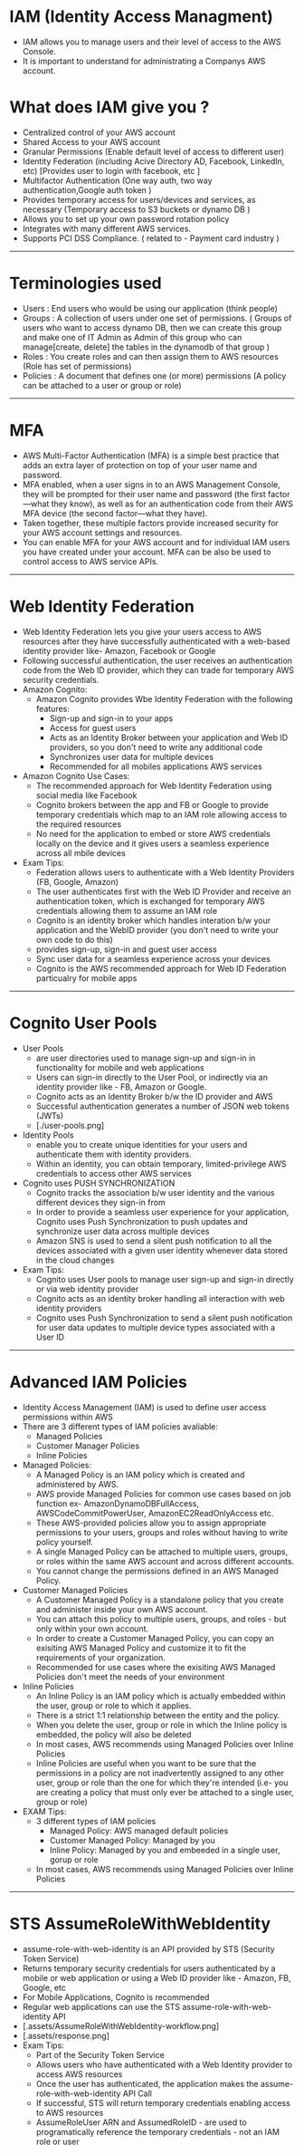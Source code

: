 # IAM (Identity Access Managment)

- IAM allows you to manage users and their level of access to the AWS Console.
- It is important to understand for administrating a Companys AWS account.

# What does IAM give you ?

- Centralized control of your AWS account
- Shared Access to your AWS account
- Granular Permissions (Enable default level of access to different user)
- Identity Federation (including Acive Directory AD, Facebook, LinkedIn, etc) [Provides user to login with facebook, etc ]
- Multifactor Authentication (One way auth, two way authentication,Google auth token )
- Provides temporary access for users/devices and services, as necessary (Temporary access to S3 buckets or dynamo DB )
- Allows you to set up your own password rotation policy
- Integrates with many different AWS services.
- Supports PCI DSS Compliance. ( related to - Payment card industry )

---

# Terminologies used

- Users : End users who would be using our application (think people)
- Groups : A collection of users under one set of permissions. ( Groups of users who want to access dynamo DB, then we can create this group and make one of IT Admin as Admin of this group who can manage[create, delete] the tables in the dynamodb of that group )
- Roles : You create roles and can then assign them to AWS resources (Role has set of permissions)
- Policies : A document that defines one (or more) permissions (A policy can be attached to a user or group or role)

---

# MFA

- AWS Multi-Factor Authentication (MFA) is a simple best practice that adds an extra layer of protection on top of your user name and password.
- MFA enabled, when a user signs in to an AWS Management Console, they will be prompted for their user name and password (the first factor—what they know), as well as for an authentication code from their AWS MFA device (the second factor—what they have).
- Taken together, these multiple factors provide increased security for your AWS account settings and resources.
- You can enable MFA for your AWS account and for individual IAM users you have created under your account. MFA can be also be used to control access to AWS service APIs.

---

# Web Identity Federation

- Web Identity Federation lets you give your users access to AWS resources after they have successfully authenticated with a web-based identity provider like- Amazon, Facebook or Google
- Following successful authentication, the user receives an authentication code from the Web ID provider, which they can trade for temporary AWS security credentials.
- Amazon Cognito:
  - Amazon Cognito provides Wbe Identity Federation with the following features:
    - Sign-up and sign-in to your apps
    - Access for guest users
    - Acts as an Identity Broker between your application and Web ID providers, so you don't need to write any additional code
    - Synchronizes user data for multiple devices
    - Recommended for all mobiles applications AWS services
- Amazon Cognito Use Cases:
  - The recommended approach for Web Identity Federation using social media like Facebook
  - Cognito brokers between the app and FB or Google to provide temporary credentials which map to an IAM role allowing access to the required resources
  - No need for the application to embed or store AWS credentials locally on the device and it gives users a seamless experience across all mbile devices
- Exam Tips:
  - Federation allows users to authenticate with a Web Identity Providers (FB, Google, Amazon)
  - The user authenticates first with the Web ID Provider and receive an authentication token, which is exchanged for temporary AWS credentials allowing them to assume an IAM role
  - Cognito is an identity broker which handles interation b/w your application and the WebID provider (you don't need to write your own code to do this)
  - provides sign-up, sign-in and guest user access
  - Sync user data for a seamless experience across your devices
  - Cognito is the AWS recommended approach for Web ID Federation particualry for mobile apps

---

# Cognito User Pools

- User Pools
  - are user directories used to manage sign-up and sign-in in functionality for mobile and web applications
  - Users can sign-in directly to the User Pool, or indirectly via an identity provider like - FB, Amazon or Google.
  - Cognito acts as an Identity Broker b/w the ID provider and AWS
  - Successful authentication generates a number of JSON web tokens (JWTs)
  - [./user-pools.png]
- Identity Pools
  - enable you to create unique identities for your users and authenticate them with identity providers.
  - Within an identity, you can obtain temporary, limited-privilege AWS credentials to access other AWS services
- Cognito uses PUSH SYNCHRONIZATION
  - Cognito tracks the association b/w user identity and the various different devices they sign-in from
  - In order to provide a seamless user experience for your application, Cognito uses Push Synchronization to push updates and synchronize user data across multiple devices
  - Amazon SNS is used to send a silent push notification to all the devices associated with a given user identity whenever data stored in the cloud changes
- Exam Tips:
  - Cognito uses User pools to manage user sign-up and sign-in directly or via web identity provider
  - Cognito acts as an identity broker handling all interaction with web identity providers
  - Cognito uses Push Synchronization to send a silent push notification for user data updates to multiple device types associated with a User ID

---

# Advanced IAM Policies

- Identity Access Management (IAM) is used to define user access permissions within AWS
- There are 3 different types of IAM policies avaliable:
  - Managed Policies
  - Customer Manager Policies
  - Inline Policies
- Managed Policies:
  - A Managed Policy is an IAM policy which is created and administered by AWS.
  - AWS provide Managed Policies for common use cases based on job function ex- AmazonDynamoDBFullAccess, AWSCodeCommitPowerUser, AmazonEC2ReadOnlyAccess etc.
  - These AWS-provided policies allow you to assign appropriate permissions to your users, groups and roles without having to write policy yourself.
  - A single Managed Policy can be attached to multiple users, groups, or roles within the same AWS account and across different accounts.
  - You cannot change the permissions defined in an AWS Managed Policy.
- Customer Managed Policies
  - A Customer Managed Policy is a standalone policy that you create and administer inside your own AWS account.
  - You can attach this policy to multiple users, groups, and roles - but only within your own account.
  - In order to create a Customer Managed Policy, you can copy an exisiting AWS Managed Policy and customize it to fit the requirements of your organization.
  - Recommended for use cases where the exisiting AWS Managed Policies don't meet the needs of your environment
- Inline Policies
  - An Inline Policy is an IAM policy which is actually embedded within the user, group or role to which it applies.
  - There is a strict 1:1 relationship between the entity and the policy.
  - When you delete the user, group or role in which the Inline policy is embedded, the policy will also be deleted
  - In most cases, AWS recommends using Managed Policies over Inline Policies
  - Inline Policies are useful when you want to be sure that the permissions in a policy are not inadvertently assigned to any other user, group or role than the one for which they're intended (i.e- you are creating a policy that must only ever be attached to a single user, group or role)
- EXAM Tips:
  - 3 different types of IAM policies
    - Managed Policy: AWS managed default policies
    - Customer Managed Policy: Managed by you
    - Inline Policy: Managed by you and embeeded in a single user, gorup or role
  - In most cases, AWS recommends using Managed Policies over Inline Policies

---

# STS AssumeRoleWithWebIdentity

- assume-role-with-web-identity is an API provided by STS (Security Token Service)
- Returns temporary security credentials for users authenticated by a mobile or web application or using a Web ID provider like - Amazon, FB, Google, etc
- For Mobile Applications, Cognito is recommended
- Regular web applications can use the STS assume-role-with-web-identity API
- [.assets/AssumeRoleWithWebIdentity-workflow.png]
- [.assets/response.png]
- Exam Tips:
  - Part of the Security Token Service
  - Allows users who have authenticated with a Web Identity provider to access AWS resources
  - Once the user has authenticated, the application makes the assume-role-with-web-identity API Call
  - If successful, STS will return temporary credentials enabling access to AWS resources
  - AssumeRoleUser ARN and AssumedRoleID - are used to programatically reference the temporary credentials - not an IAM role or user
